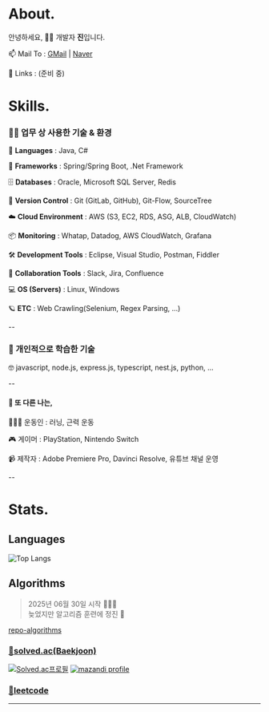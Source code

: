 About.
======

안녕하세요, 🧑‍💻 개발자 **진**입니다.

📫 Mail To : [GMail](mailto:lj7812@gmail.com) | [Naver](mailto:ivynk@naver.com) 

🔗 Links : (준비 중)  


Skills.
=======

### 🧑‍💻 업무 상 사용한 기술 & 환경

📝 **Languages** : Java, C#

🌱 **Frameworks** : Spring/Spring Boot, .Net Framework  

🗄️ **Databases** : Oracle, Microsoft SQL Server, Redis  

🔀 **Version Control** : Git (GitLab, GitHub), Git-Flow, SourceTree  

☁️ **Cloud Environment** : AWS (S3, EC2, RDS, ASG, ALB, CloudWatch)  

📦 **Monitoring** : Whatap, Datadog, AWS CloudWatch, Grafana  

🛠️ **Development Tools** : Eclipse, Visual Studio, Postman, Fiddler  

💬 **Collaboration Tools** : Slack, Jira, Confluence  

💻 **OS (Servers)** : Linux, Windows  

🪐 **ETC** : Web Crawling(Selenium, Regex Parsing, ...)  

--
  
### 📖 개인적으로 학습한 기술

🤓 javascript, node.js, express.js, typescript, nest.js, python, ...    

--

#### 💪 또 다른 나는, 

🏃‍♀️‍➡️ 운동인 : 러닝, 근력 운동  

🎮 게이머 : PlayStation, Nintendo Switch  

📹 제작자 : Adobe Premiere Pro, Davinci Resolve, 유튜브 채널 운영  

-- 

Stats.
================

## Languages

![Top Langs](https://github-readme-stats.vercel.app/api/top-langs/?username=eljay0921&layout=compact&theme=blueberry)

## Algorithms

> 2025년 06월 30일 시작 🏃‍♀️‍➡️  
> 늦었지만 알고리즘 훈련에 정진 🥵  

[repo-algorithms](https://github.com/eljay0921/algorithms)

### [🔗solved.ac(Baekjoon)](https://solved.ac/profile/lj7812)  
[![Solved.ac프로필](http://mazassumnida.wtf/api/v2/generate_badge?boj=lj7812)](https://solved.ac/lj7812) [![mazandi profile](http://mazandi.herokuapp.com/api?handle=lj7812&theme=dark)]((https://solved.ac/lj7812))

### [🔗leetcode](https://leetcode.com/u/lj7812/)  

---
